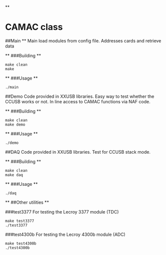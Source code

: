 **
# CAMAC class

##Main
**
Main load modules from config file.
Addresses cards and retrieve data

**
###Building
**
```
make clean
make
```
**
###Usage 
**
```
./main
```
##Demo
Code provided in XXUSB libraries.
Easy way to test whether the CCUSB works or not.
In line access to CAMAC functions via NAF code.

**
###Building
**
```
make clean
make demo
```
**
###Usage 
**
```
./demo
```
##DAQ
Code provided in XXUSB libraries.
Test for CCUSB stack mode.

**
###Building
**
```
make clean
make daq
```
**
###Usage 
**
```
./daq
```
**
##Other utilities
**

###test3377
For testing the Lecroy 3377 module (TDC)

```
make test3377
./test3377
```

###test4300b
For testing the Lecroy 4300b module (ADC)

```
make test4300b
./test4300b
```
